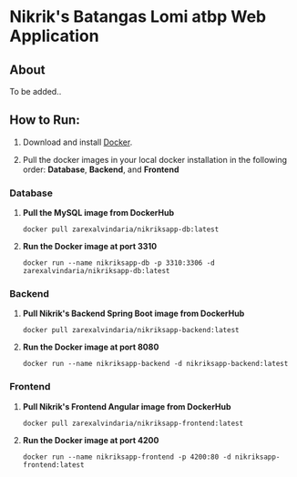 # Nikrik's Batangas Lomi atbp Web Application



## About

To be added..



## How to Run:

1. Download and install [Docker](https://www.docker.com/products/docker-desktop).

2. Pull the docker images in your local docker installation in the following order: **Database**, **Backend**, and **Frontend**

   

### Database

1. __Pull the MySQL image from DockerHub__

   `docker pull zarexalvindaria/nikriksapp-db:latest`

2. __Run the Docker image at port 3310__

   `docker run --name nikriksapp-db -p 3310:3306 -d zarexalvindaria/nikriksapp-db:latest`



### Backend

1. __Pull Nikrik's Backend Spring Boot image from DockerHub__

   `docker pull zarexalvindaria/nikriksapp-backend:latest `

2. __Run the Docker image at port 8080__

   `docker run --name nikriksapp-backend -d nikriksapp-backend:latest`

###  Frontend
1. __Pull Nikrik's Frontend Angular image from DockerHub__

   `docker pull zarexalvindaria/nikriksapp-frontend:latest`

2. __Run the Docker image at port 4200__

   `docker run --name nikriksapp-frontend -p 4200:80 -d nikriksapp-frontend:latest`
